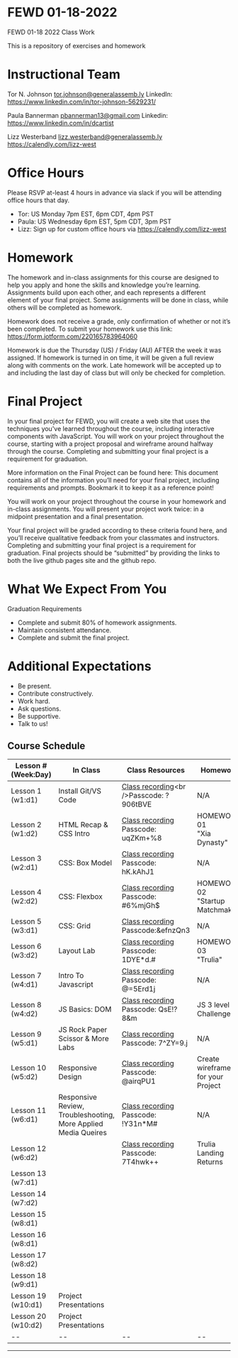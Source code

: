 # FEWD 01-18-2022
FEWD 01-18 2022 Class Work

This is a repository of exercises and homework

# Instructional Team
Tor N. Johnson
tor.johnson@generalassemb.ly
LinkedIn: https://www.linkedin.com/in/tor-johnson-5629231/

Paula Bannerman
pbannerman13@gmail.com
Linkedin: https://www.linkedin.com/in/dcartist

Lizz Westerband
lizz.westerband@generalassemb.ly
https://calendly.com/lizz-west 

# Office Hours
Please RSVP at-least 4 hours in advance via slack if you will be attending office hours that day.
* Tor:  US  Monday 7pm EST,  6pm CDT,  4pm PST
* Paula:  US  Wednesday 6pm EST,  5pm CDT,  3pm PST
* Lizz: Sign up for custom office hours via https://calendly.com/lizz-west


# Homework
The homework and in-class assignments for this course are designed to help you apply and hone the skills and knowledge you’re learning. Assignments build upon each other, and each represents a different element of your final project. Some assignments will be done in class, while others will be completed as homework.

Homework does not receive a grade, only confirmation of whether or not it’s been completed. To submit your homework use this link: https://form.jotform.com/220165783964060

Homework is due the Thursday (US) / Friday (AU) AFTER the week it was assigned.  If homework is turned in on time, it will be given a full review along with comments on the work.  Late homework will be accepted up to and including the last day of class but will only be checked for completion.


# Final Project
In your final project for FEWD, you will create a web site that uses the techniques you've learned throughout the course, including interactive components with JavaScript. You will work on your project throughout the course, starting with a project proposal and wireframe around halfway through the course. Completing and submitting your final project is a requirement for graduation. 

More information on the Final Project can be found here: This document contains all of the information you’ll need for your final project, including requirements and prompts. Bookmark it to keep it as a reference point!

You will work on your project throughout the course in your homework and in-class assignments.  You will present your project work twice: in a midpoint presentation and a final presentation. 

Your final project will be graded according to these criteria found here, and you’ll receive qualitative feedback from your classmates and instructors. Completing and submitting your final project is a requirement for graduation. Final projects should be “submitted” by providing the links to both the live github pages site and the github repo.

# What We Expect From You
Graduation Requirements
* Complete and submit 80% of homework assignments.
* Maintain consistent attendance.
* Complete and submit the final project.

# Additional Expectations
* Be present.
* Contribute constructively.
* Work hard.
* Ask questions.
* Be supportive.
* Talk to us!


<a name="Schedule"></a>
## Course Schedule

| Lesson # (Week:Day) | In Class                                                                                                                                                                                                                                                                                                                                              | Class Resources  | Homework  |
|---------------------|-------------------------------------------------------------------------------------------------------------------------------------------------------------------------------------------------------------------------------------------------------------------------------------------------------------------------------------------------------|---|---------------------------------------------------------------------------------------------------------------------------------------------------------------------------------------|
| Lesson 1 (w1:d1)    | Install Git/VS Code | [Class recording](https://generalassembly.zoom.us/rec/share/4HBWG-7sjEo7TIrgZmWQ1QA79fSflmTdrcO7HslIj-jKUGrGks5tfdqSaVILBITx.m_UqORD7EHdvApU_)<br />Passcode: ?906tBVE | N/A |
| Lesson 2 (w1:d2)    | HTML Recap &<br />CSS Intro |  [Class recording](https://generalassembly.zoom.us/rec/share/LjuhybTDMzlhzvqPq1D32zVFaVgW-fBVQ55eriOdQm87tIAHtmdcid3VgFaZhoyH.vyY7FXa2RQPTfunL)<br />Passcode: uqZKm+%8  | HOMEWORK 01<br />"Xia Dynasty"|
| Lesson 3 (w2:d1)    | CSS: Box Model | [Class recording](https://generalassembly.zoom.us/rec/share/76ug6IksF5klOJX1QfNE0tWN6qE_7ys7Cgj9s3DEzqQP6LIz3ty3ndDgmSNYL_9t.ct2mCRZaerfyzQZi)<br />Passcode: hK.kAhJ1 | N/A |
| Lesson 4 (w2:d2)    | CSS: Flexbox  |[Class recording](https://generalassembly.zoom.us/rec/share/b84438CLi5BcVJSf_z_QjHXZhk_S1XGzOsQ0mhEY8NvZ0Xrd-3AVvlE7HJ8mMTnO.Tbvln3OPabhx8o30)<br />Passcode: #6%mjGh$ | HOMEWORK 02 <br /> "Startup Matchmaker"|
| Lesson 5 (w3:d1)    | CSS: Grid  |[Class recording](https://generalassembly.zoom.us/rec/share/5hn7k_mUzQtKLjQWJjZ4SzqLc2zuvjSv816J-mgJLumY4M58k680K-VQ1sQ5rk9H.6UDg1avlEamMQNVx)<br />Passcode:&efnzQn3  | N/A|
| Lesson 6 (w3:d2)    | Layout Lab  |[Class recording](https://generalassembly.zoom.us/rec/share/oNu4-vE922YCza3KffolNiZrMR6FiL0yMby0o6f7Sj7zI2yLDUbDsBMayTGq1wY.DsAYkZWEVj7PQPNE)<br />Passcode: 1DYE*d.# | HOMEWORK 03 <br /> "Trulia" |
| Lesson 7 (w4:d1)    | Intro To Javascript  |[Class recording](https://generalassembly.zoom.us/rec/share/taf9Hd2KNif9I1Cumq3_uDsWGHocKZ_-B5QLMSEmNqdc1Ppk-ejhTPt1RMxgN59T.IuyGmQFPtcEASIKX)<br />Passcode: @=5Erd1j | N/A |
| Lesson 8 (w4:d2)    | JS Basics: DOM  |[Class recording](https://generalassembly.zoom.us/rec/share/64bWxenVgwc9Ns4w2rDOT2qdrsZSaSDXCc-zuPwcCpf4vo8qnsxGwn_iVdq5TSE.njaSbDMaeICFlFxG)<br />Passcode: QsE!?8&m | JS 3 level Challenge|
| Lesson 9 (w5:d1)    | JS Rock Paper Scissor & More Labs | [Class recording](https://generalassembly.zoom.us/rec/share/gTdyw5nI6mzSWGg9KnreoTrgGtL3KeLsp_FNJxLixKLiXHB2IYixlvyz4JO1sdxD.QhVm06WxUT6HczUn?startTime=1644966209000)<br />Passcode: 7^ZY=9.j | N/A |
| Lesson 10 (w5:d2)   | Responsive Design |   [Class recording](https://generalassembly.zoom.us/rec/share/lwNhp0TDohDu64cqNzoMP_BwH5tmYkJJwvAZXw7ZP4GkXCDg3WV4Ds7sOOAHBnbq.J_Cwnwoc2lvzwVCj?startTime=1645138966000)<br />Passcode: @airqPU1 | Create wireframes for your Project |
| Lesson 11 (w6:d1)     | Responsive Review, Troubleshooting, More Applied Media Queires |   [Class recording](https://generalassembly.zoom.us/rec/share/CqJwMYqImGP8_jG6UTSA7Qq6hu0Me52_37y2ggJ8t7BNErPN2aK7nwOLxPyvZ7Ga.5bRJBFEn97EVZL-7)<br />Passcode: !Y31n*M# | N/A |
| Lesson 12 (w6:d2)  |   |[Class recording](https://generalassembly.zoom.us/rec/share/QbCbDsr2dlC89mmyRMlPNxhllzKWFrfDLsIpxYsD5mXE60x1-yLsxXtHBXcXxlU.4PBYF7Q-5nvl9Awp) <br />Passcode: 7T4hwk++ | Trulia Landing Returns |
| Lesson 13 (w7:d1)  |    |   |  |
| Lesson 14 (w7:d2)  |  |    |    |
| Lesson 15 (w8:d1)  |   |  |   |
| Lesson 16 (w8:d1)  |   |   |   |
| Lesson 17 (w8:d2)  |  |   |  |
| Lesson 18 (w9:d1)  |  |    |  |
| Lesson 19 (w10:d1)  | Project Presentations |   |  |
| Lesson 20 (w10:d2) | Project Presentations |   |  |
| --    |  --   |  --   | -- |
---
